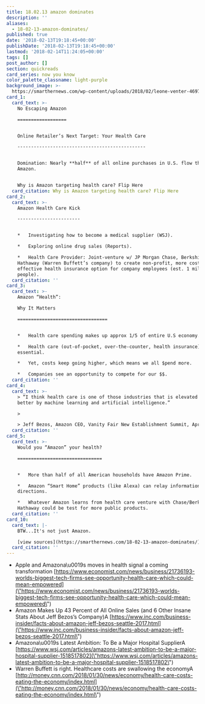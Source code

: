 ```yaml
---
title: 18.02.13 amazon dominates
description: ''
aliases:
  - 18-02-13-amazon-dominates/
published: true
date: '2018-02-13T19:18:45+00:00'
publishDate: '2018-02-13T19:18:45+00:00'
lastmod: '2018-02-14T11:24:05+00:00'
tags: []
post_author: []
section: quickreads
card_series: now you know
color_palette_classname: light-purple
background_image: >-
  https://smarthernews.com/wp-content/uploads/2018/02/leone-venter-469710-360x360.jpg
card_1:
  card_text: >-
    No Escaping Amazon

    ==================


    Online Retailer’s Next Target: Your Health Care

    -----------------------------------------------


    Domination: Nearly **half** of all online purchases in U.S. flow through
    Amazon.


    Why is Amazon targeting health care? Flip Here
  card_citation: Why is Amazon targeting health care? Flip Here
card_2:
  card_text: >-
    Amazon Health Care Kick

    -----------------------


    *   Investigating how to become a medical supplier (WSJ).

    *   Exploring online drug sales (Reports).

    *   Health Care Provider: Joint-venture w/ JP Morgan Chase, Berkshire
    Hathaway (Warren Buffett’s company) to create non-profit, more cost
    effective health insurance option for company employees (est. 1 million
    people).
  card_citation: ''
card_3:
  card_text: >-
    Amazon “Health”:  

    Why It Matters

    =================================


    *   Health care spending makes up approx 1/5 of entire U.S economy.

    *   Health care (out-of-pocket, over-the-counter, health insurance) =
    essential.

    *   Yet, costs keep going higher, which means we all $pend more.

    *   Companies see an opportunity to compete for our $$.
  card_citation: ''
card_4:
  card_text: >-
    > “I think health care is one of those industries that is elevated and made
    better by machine learning and artificial intelligence.”

    > 

    > Jeff Bezos, Amazon CEO, Vanity Fair New Establishment Summit, April 2017
  card_citation: ''
card_5:
  card_text: >-
    Would you “Amazon” your health?

    ===============================


    *   More than half of all American households have Amazon Prime.

    *   Amazon “Smart Home” products (like Alexa) can relay information, give
    directions.

    *   Whatever Amazon learns from health care venture with Chase/Berkshire
    Hathaway could be test for more public products.
  card_citation: ''
card_10:
  card_text: |-
    BTW...It's not just Amazon.

    [view sources](https://smarthernews.com/18-02-13-amazon-dominates/)
  card_citation: ''
---
```

*   Apple and Amazona\\u0019s moves in health signal a coming transformation [https://www.economist.com/news/business/21736193-worlds-biggest-tech-firms-see-opportunity-health-care-which-could-mean-empowered](\"https://www.economist.com/news/business/21736193-worlds-biggest-tech-firms-see-opportunity-health-care-which-could-mean-empowered\")
*   Amazon Makes Up 43 Percent of All Online Sales (and 6 Other Insane Stats About Jeff Bezos’s Company)A [https://www.inc.com/business-insider/facts-about-amazon-jeff-bezos-seattle-2017.html](\"https://www.inc.com/business-insider/facts-about-amazon-jeff-bezos-seattle-2017.html\")
*   Amazona\\u0019s Latest Ambition: To Be a Major Hospital SupplierA [https://www.wsj.com/articles/amazons-latest-ambition-to-be-a-major-hospital-supplier-1518517802](\"https://www.wsj.com/articles/amazons-latest-ambition-to-be-a-major-hospital-supplier-1518517802\")
*   Warren Buffett is right. Healthcare costs are swallowing the economyA [http://money.cnn.com/2018/01/30/news/economy/health-care-costs-eating-the-economy/index.html](\"http://money.cnn.com/2018/01/30/news/economy/health-care-costs-eating-the-economy/index.html\")